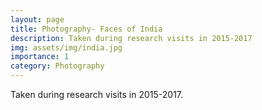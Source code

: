 ```yaml
---
layout: page
title: Photography- Faces of India
description: Taken during research visits in 2015-2017
img: assets/img/india.jpg
importance: 1
category: Photography
---
```


Taken during research visits in 2015-2017.